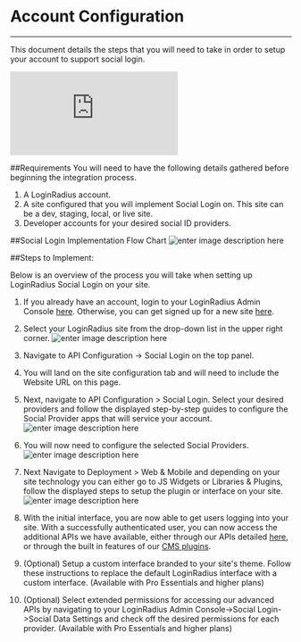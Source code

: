 Account Configuration
===
----
This document details the steps that you will need to take in order to setup your account to support social login.

<iframe scrolling="no" frameborder="0" id="player" src="https://player.vimeo.com/video/174413103?referrer=http%3A%2F%2Fapidocs.loginradius.com%2Fv2%2Fdocs%2Faccount-configuration" allowfullscreen="true"></iframe>

##Requirements
You will need to have the following details gathered before beginning the integration process.

1. A LoginRadius account.
2. A site configured that you will implement Social Login on. This site can be a dev, staging, local, or live site.
3. Developer accounts for your desired social ID providers.

##Social Login Implementation Flow Chart
![enter image description here](https://apidocs.lrcontent.com/images/Lr7_2044158b56553e0a343.66545351.png "")

##Steps to Implement:

Below is an overview of the process you will take when setting up LoginRadius Social Login on your site.



1. If you already have an account, login to your LoginRadius Admin Console [here](https://secure.loginradius.com/login). Otherwise,​ you can get signed up for a new site [here](https://www.loginradius.com/pricing/).

2. Select your LoginRadius site from the drop-down list in the upper right corner.
![enter image description here](https://apidocs.lrcontent.com/images/Lr8_1256158b566e02b7238.47079867.png "")
3. Navigate to API Configuration -> Social Login on the top panel.

4. You will land on the site configuration tab and will need to include the Website URL on this page.

5. Next, navigate to API Configuration > Social Login. Select your desired providers and follow the displayed step-by-step guides to configure the Social Provider apps that will service your account.
![enter image description here](https://apidocs.lrcontent.com/images/Lr9_477158b5677ecef598.30031177.png "")
6. You will now need to configure the selected Social Providers.                                                                                                                                                                                                                                                                            
![enter image description here](https://apidocs.lrcontent.com/images/Lr10_909658b5679bed7fd1.63416914.png "")
7. Next Navigate to Deployment > Web & Mobile and depending on your site technology you can either go to JS Widgets or Libraries & Plugins, follow the displayed steps to setup the plugin or interface on your site.
![enter image description here](https://apidocs.lrcontent.com/images/Lr11_1701958b567b234a222.23707082.png "")
8. With the initial interface, you are now able to get users logging into your site. With a successfully authenticated user, you can now access the additional APIs we have available, either through our APIs detailed [here](/), or through the built in features of our [CMS plugins](/api/v2/cms-turn-key-plugins/drupal-v7-x-customer-identity-module-instructions).

9. (Optional) Setup a custom interface branded to your site's theme. Follow these instructions to replace the default LoginRadius interface with a custom interface. (Available with Pro Essentials and higher plans)

10. (Optional) Select extended permissions for accessing our advanced APIs by navigating to your LoginRadius Admin Console->Social Login->Social Data Settings and check off the desired permissions for each provider. (Available with Pro Essentials and higher plans)

